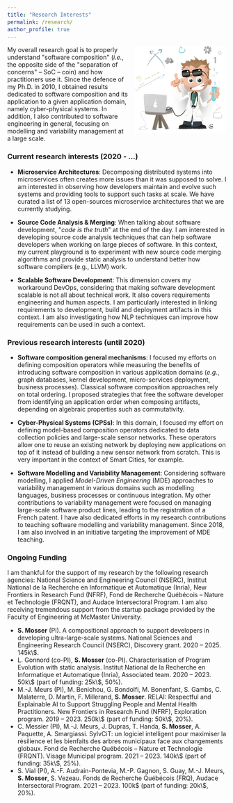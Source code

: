 ```yaml
---
title: "Research Interests"
permalink: /research/
author_profile: true
---
```


<div style="float:right; margin-bottom: 1em; margin-left: 1em;">
  <img src="/images/teacher.png" />
</div>

My overall research goal is to properly understand "software composition" (_i.e._, the opposite side of the "separation of concerns" – SoC – coin) and how practitioners use it. Since the defence of my Ph.D. in 2010, I obtained results dedicated to software composition and its application to a given application domain, namely cyber-physical systems. In addition, I also contributed to software engineering in general, focusing on modelling and variability management at a large scale.

### Current research interests (2020 - ...)

- **Microservice Architectures**: Decomposing distributed systems into microservices often creates more issues than it was supposed to solve. I am interested in observing how developers maintain and evolve such systems and providing tools to support such tasks at scale. We have curated a list of 13 open-sources microservice architectures that we are currently studying.

- **Source Code Analysis & Merging**: When talking about software development, "_code is the truth_" at the end of the day. I am interested in developing source code analysis techniques that can help software developers when working on large pieces of software. In this context, my current playground is to experiment with new source code merging algorithms and provide static analysis to understand better how software compilers (e.g., LLVM) work.

- **Scalable Software Development**: This dimension covers my workaround DevOps, considering that making software development scalable is not all about technical work. It also covers requirements engineering and human aspects. I am particularly interested in linking requirements to development, build and deployment artifacts in this context. I am also investigating how NLP techniques can improve how requirements can be used in such a context.

### Previous research interests (until 2020)

- **Software composition general mechanisms**: I focused my efforts on defining composition operators while measuring the benefits of introducing software composition in various application domains (_e.g._, graph databases, kernel development, micro-services deployment, business processes). Classical software composition approaches rely on total ordering. I proposed strategies that free the software developer from identifying an application order when composing artifacts, depending on algebraic properties such as commutativity. 

- **Cyber-Physical Systems (CPSs)**: In this domain, I focused my effort on defining model-based composition operators dedicated to data collection policies and large-scale sensor networks. These operators allow one to reuse an existing network by deploying new applications on top of it instead of building a new sensor network from scratch. This is very important in the context of Smart Cities, for example.

- **Software Modelling and Variability Management**: Considering software modelling, I applied _Model-Driven Engineering_ (MDE) approaches to variability management in various domains such as modelling languages, business processes or continuous integration. My other contributions to variability management were focused on managing large-scale software product lines, leading to the registration of a French patent. I have also dedicated efforts in my research contributions to teaching software modelling and variability management. Since 2018, I am also involved in an initiative targeting the improvement of MDE teaching.

### Ongoing Funding

I am thankful for the support of my research by the following research agencies: National Science and Engineering Council (NSERC), Institut National de la Recherche en Informatique et Automatique (Inria),  New Frontiers in Research Fund (NFRF), Fond de Recherche Québécois – Nature et Technologie (FRQNT), and Audace Intersectoral Program. I am also receiving tremendous support from the startup package provided by the Faculty of Engineering at McMaster University.

- **S. Mosser** (PI). A compositional approach to support developers in developing ultra-large-scale systems. National Sciences and Engineering Research Council (NSERC), Discovery grant. 2020 – 2025. 145k\\$.
- L. Gonnord (co-PI), **S. Mosser** (co-PI).  Characterisation of Program Evolution with static analysis. Institut National de la Recherche en Informatique et Automatique (Inria), Associated team. 2020 – 2023. 50k\\$ (part of funding: 25k\\$, 50%).
- M.-J. Meurs (PI), M. Benichou, G. Bondolfi, M. Bonenfant, S. Gambs, C. Malaterre, D. Martin, F. Millerand, **S. Mosser**. RELAI: Respectful and Explainable AI to Support Struggling People and Mental Health Practitioners. New Frontiers in Research Fund (NFRF), Exploration program. 2019 – 2023. 250k\\$ (part of funding: 50k\\$, 20%).
- C. Messier (PI), M.-J. Meurs, J. Dupras, T. Handa, **S. Mosser**, A. Paquette, A. Smargiassi. SylvCiT: un logiciel intelligent pour maximiser la résilience et les bienfaits des arbres municipaux face aux changements globaux. Fond de Recherche Québécois – Nature et Technologie (FRQNT). Visage Municipal program. 2021 – 2023. 140k\\$ (part of funding: 35k\\$, 25%).
- S. Vial (PI), A.-F. Audrain-Pontevia, M.-P. Gagnon, S. Guay, M.-J. Meurs, **S. Mosser**, S. Vezeau. Fonds de Recherche Québécois (FRQ), Audace Intersectoral Program. 2021 – 2023. 100k$ (part of funding: 20k\\$, 20%). 
